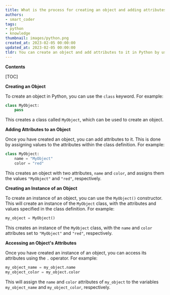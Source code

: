 ```yaml
---
title: What is the process for creating an object and adding attributes to it?
authors:
- smart_coder
tags:
- python
- knowledge
thumbnail: images/python.png
created_at: 2023-02-05 00:00:00
updated_at: 2023-02-05 00:00:00
tldr: You can create an object and add attributes to it in Python by using the dot notation (object.attribute = value).
---
```


**Contents**

[TOC]

**Creating an Object**

To create an object in Python, you can use the `class` keyword. For example:

```python
class MyObject:
    pass
```

This creates a class called `MyObject`, which can be used to create an object.

**Adding Attributes to an Object**

Once you have created an object, you can add attributes to it. This is done by assigning values to the attributes within the class definition. For example:

```python
class MyObject:
    name = "MyObject"
    color = "red"
```

This creates an object with two attributes, `name` and `color`, and assigns them the values `"MyObject"` and `"red"`, respectively.

**Creating an Instance of an Object**

To create an instance of an object, you can use the `MyObject()` constructor. This will create an instance of the `MyObject` class, with the attributes and values specified in the class definition. For example:

```python
my_object = MyObject()
```

This creates an instance of the `MyObject` class, with the `name` and `color` attributes set to `"MyObject"` and `"red"`, respectively.

**Accessing an Object's Attributes**

Once you have created an instance of an object, you can access its attributes using the `.` operator. For example:

```python
my_object_name = my_object.name
my_object_color = my_object.color
```

This will assign the `name` and `color` attributes of `my_object` to the variables `my_object_name` and `my_object_color`, respectively.
